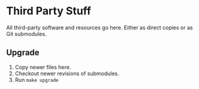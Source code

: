 # Third Party Stuff

All third-party software and resources go here. Either as direct copies or as
Git submodules.

## Upgrade

1.  Copy newer files here.
2.  Checkout newer revisions of submodules.
3.  Run `make upgrade`
